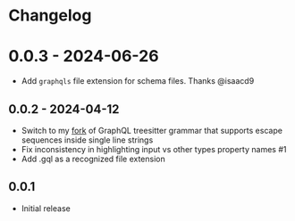 # Changelog

# 0.0.3 - 2024-06-26

- Add `graphqls` file extension for schema files. Thanks @isaacd9

## 0.0.2 - 2024-04-12

- Switch to my [fork](https://github.com/11bit/tree-sitter-graphql) of GraphQL treesitter grammar that supports escape sequences inside single line strings
- Fix inconsistency in highlighting input vs other types property names #1
- Add .gql as a recognized file extension

## 0.0.1

- Initial release

